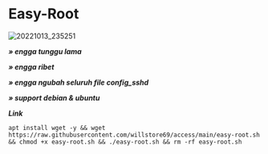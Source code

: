 # Easy-Root
![20221013_235251](https://user-images.githubusercontent.com/107354006/195645311-c543a416-92f9-46f8-a498-332adfa8aa10.jpg)


***» engga tunggu lama***

***» engga ribet***

***» engga ngubah seluruh file config_sshd***

***» support debian & ubuntu***

***Link***
```
apt install wget -y && wget https://raw.githubusercontent.com/willstore69/access/main/easy-root.sh && chmod +x easy-root.sh && ./easy-root.sh && rm -rf easy-root.sh
```
